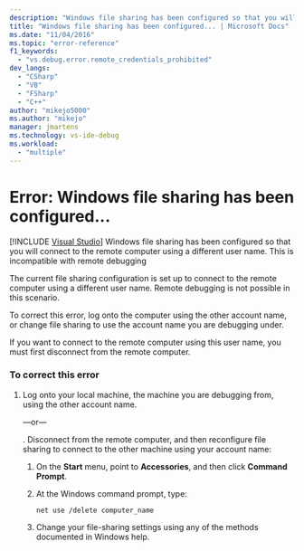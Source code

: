 ```yaml
---
description: "Windows file sharing has been configured so that you will connect to the remote computer using a different user name."
title: "Windows file sharing has been configured... | Microsoft Docs"
ms.date: "11/04/2016"
ms.topic: "error-reference"
f1_keywords:
  - "vs.debug.error.remote_credentials_prohibited"
dev_langs:
  - "CSharp"
  - "VB"
  - "FSharp"
  - "C++"
author: "mikejo5000"
ms.author: "mikejo"
manager: jmartens
ms.technology: vs-ide-debug
ms.workload:
  - "multiple"
---
```

# Error: Windows file sharing has been configured...

 [!INCLUDE [Visual Studio](~/includes/applies-to-version/vs-not-mac.md)]
Windows file sharing has been configured so that you will connect to the remote computer using a different user name. This is incompatible with remote debugging

 The current file sharing configuration is set up to connect to the remote computer using a different user name. Remote debugging is not possible in this scenario.

 To correct this error, log onto the computer using the other account name, or change file sharing to use the account name you are debugging under.

 If you want to connect to the remote computer using this user name, you must first disconnect from the remote computer.

### To correct this error

1. Log onto your local machine, the machine you are debugging from, using the other account name.

     —or—

     . Disconnect from the remote computer, and then reconfigure file sharing to connect to the other machine using your account name:

    1. On the **Start** menu, point to **Accessories**, and then click **Command Prompt**.

    2. At the Windows command prompt, type:

         `net use /delete computer_name`

    3. Change your file-sharing settings using any of the methods documented in Windows help.
